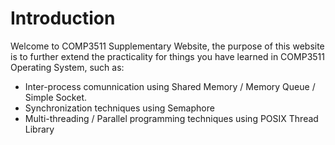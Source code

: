 # Introduction

Welcome to COMP3511 Supplementary Website, the purpose of this website is to further extend the practicality for things you have learned in COMP3511 Operating System, such as:

* Inter-process comunnication using Shared Memory / Memory Queue / Simple Socket. 
* Synchronization techniques using Semaphore 
* Multi-threading / Parallel programming techniques using POSIX Thread Library



